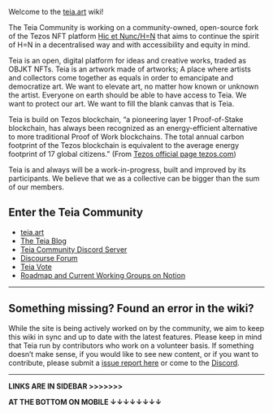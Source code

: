 Welcome to the [teia.art](https://teia.art/) wiki!

The Teia Community is working on a community-owned, open-source fork of the Tezos NFT platform [Hic et Nunc/H=N](https://www.hicetnunc.xyz/) that aims to continue the spirit of H=N in a decentralised way and with accessibility and equity in mind.

Teia is an open, digital platform for ideas and creative works, traded as OBJKT NFTs. 
Teia is an artwork made of artworks; A place where artists and collectors come together as equals in order to emancipate and democratize 
art. We want to elevate art, no matter how known or unknown the artist. Everyone on earth should be able to have access to Teia.
We want to protect our art. We
want to fill the blank canvas that is Teia.

Teia is build on Tezos blockchain, “a pioneering layer 1 Proof-of-Stake 
blockchain, has always been recognized as an energy-efficient alternative to more traditional Proof 
of Work blockchains. The total annual carbon footprint of the Tezos blockchain is equivalent to the average energy footprint of 17 global citizens.” (From [Tezos official page tezos.com](https://tezos.com/carbon/))

Teia is and always will be a work-in-progress, built and improved by its participants. We believe that we as a collective can be bigger than 
the sum of our members. 


## Enter the Teia Community
- [teia.art](https://teia.art)
- [The Teia Blog](https://blog.teia.art)
- [Teia Community Discord Server](https://discord.gg/nFhy5Qeh)
- [Discourse Forum](https://discourse.hencommunity.quest/)
- [Teia Vote](https://vote.hencommunity.quest/)
- [Roadmap and Current Working Groups on Notion](https://teia-community.notion.site/teia-community/TEIA-COMMUNITY-3a21f2ddd52b40069c7809b85a7ffbf3)

***
## Something missing? Found an error in the wiki?
While the site is being actively worked on by the community, we aim to keep this wiki in sync and up to date with the latest features. Please keep in mind that Teia run by contributors who work on a volunteer basis. If something doesn’t make sense, if you would like to see new content, or if you want to contribute, please submit a [issue report here](https://github.com/teia-community/teia-docs/issues) or come to the [Discord](https://discord.gg/JV2ehAn2).

***

**LINKS ARE IN SIDEBAR >>>>>>>**

**AT THE BOTTOM ON MOBILE ↓↓↓↓↓↓↓↓**